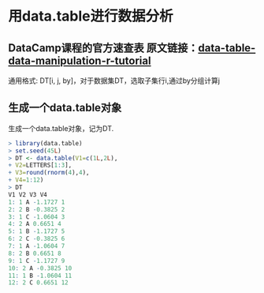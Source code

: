 ﻿# 用data.table进行数据分析

 DataCamp课程的官方速查表
 原文链接：[data-table-data-manipulation-r-tutorial](https://www.datacamp.com/courses/data-table-data-manipulation-r-tutorial)
---

通用格式: DT[i, j, by]，对于数据集DT，选取子集行i,通过by分组计算j
## 生成一个data.table对象
生成一个data.table对象，记为DT.
```r
> library(data.table)
> set.seed(45L)
> DT <- data.table(V1=c(1L,2L),
+ V2=LETTERS[1:3],
+ V3=round(rnorm(4),4),
+ V4=1:12)
> DT
V1 V2 V3 V4
1: 1 A -1.1727 1
2: 2 B -0.3825 2
3: 1 C -1.0604 3
4: 2 A 0.6651 4
5: 1 B -1.1727 5
6: 2 C -0.3825 6
7: 1 A -1.0604 7
8: 2 B 0.6651 8
9: 1 C -1.1727 9
10: 2 A -0.3825 10
11: 1 B -1.0604 11
12: 2 C 0.6651 12
```



